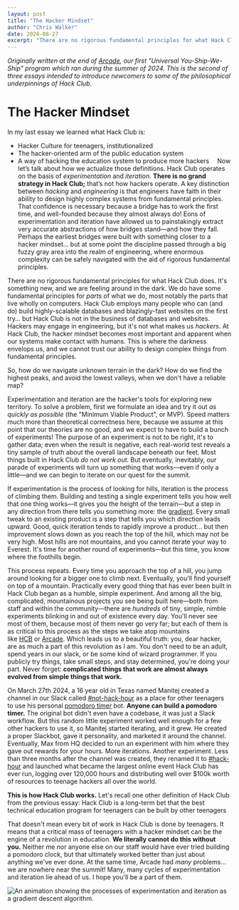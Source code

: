 ```yaml
---
layout: post
title: "The Hacker Mindset"
author: "Chris Walker"
date: 2024-08-27
excerpt: "There are no rigorous fundamental principles for what Hack Club does. It's something new, and we are feeling around in the dark."
---
```


*Originally written at the end of [Arcade](https://hackclub.com/arcade/), our first "Universal You-Ship-We-Ship" program which ran during the summer of 2024. This is the second of three essays intended to introduce newcomers to some of the philosophical underpinnings of Hack Club.*

# The Hacker Mindset

In my last essay we learned what Hack Club is:
* Hacker Culture for teenagers, institutionalized
* The hacker-oriented arm of the public education system
* A way of hacking the education system to produce more hackers
⠀
Now let’s talk about how we actualize those definitions. Hack Club operates on the basis of *experimentation* and *iteration*. **There is no grand strategy in Hack Club;** that’s not how hackers operate. A key distinction between *hacking* and *engineering* is that engineers have faith in their ability to design highly complex systems from fundamental principles. That confidence is necessary because a bridge has to work the first time, and well-founded because they almost always do! Eons of experimentation and iteration have allowed us to painstakingly extract very accurate abstractions of how bridges stand—and how they fall. Perhaps the earliest bridges were built with something closer to a hacker mindset… but at some point the discipline passed through a big fuzzy gray area into the realm of engineering, where enormous complexity can be safely navigated with the aid of rigorous fundamental principles.

There are no rigorous fundamental principles for what Hack Club does. It's something new, and we are feeling around in the dark. We do have some fundamental principles for *parts* of what we do, most notably the parts that live wholly on computers. Hack Club employs many people who can (and do) build highly-scalable databases and blazingly-fast websites on the first try… but Hack Club is not in the business of databases and websites. Hackers may engage in engineering, but it's not what makes us *hackers*. At Hack Club, the hacker mindset becomes most important and apparent when our systems make contact with humans. This is where the darkness envelops us, and we cannot trust our ability to design complex things from fundamental principles.

So, how do we navigate unknown terrain in the dark? How do we find the highest peaks, and avoid the lowest valleys, when we don't have a reliable map?

Experimentation and iteration are the hacker's tools for exploring new territory. To solve a problem, first we formulate an idea and try it out *as quickly as possible* (the "Minimum Viable Product", or MVP). Speed matters much more than theoretical correctness here, because we assume at this point that our theories are no good, and we expect to have to build a bunch of experiments! The purpose of an experiment is not to be right, it's to gather data; even when the result is negative, each real-world test reveals a tiny sample of truth about the overall landscape beneath our feet. Most things built in Hack Club *do not work out.* But eventually, inevitably, our parade of experiments will turn up something that works—even if only a little—and we can begin to iterate on our quest for the summit.

If experimentation is the process of looking for hills, iteration is the process of climbing them. Building and testing a single experiment tells you how well that one thing works—it gives you the height of the terrain—but a step in any direction from there tells you something more: the [gradient](https://en.wikipedia.org/wiki/Gradient). Every small tweak to an existing product is a step that tells you which direction leads upward. Good, quick iteration tends to rapidly improve a product… but then improvement slows down as you reach the top of the hill, which may not be very high. Most hills are not mountains, and you cannot iterate your way to Everest. It's time for another round of experiments—but this time, you know where the foothills begin.

This process repeats. Every time you approach the top of a hill, you jump around looking for a bigger one to climb next. Eventually, you'll find yourself on top of a mountain. Practically every good thing that has ever been built in Hack Club began as a humble, simple experiment. And among all the big, complicated, mountainous projects you see being built here—both from staff and within the community—there are *hundreds* of tiny, simple, nimble experiments blinking in and out of existence every day. You'll never see most of them, because most of them never go very far; but each of them is as critical to this process as the steps we take atop mountains like [HCB](https://hackclub.com/fiscal-sponsorship/) or [Arcade](https://hackclub.com/arcade/). Which leads us to a beautiful truth: you, dear hacker, are as much a part of this revolution as I am. You don't need to be an adult, spend years in our slack, or be some kind of wizard programmer. If you publicly try things, take small steps, and stay determined, you're doing your part. Never forget: **complicated things that work are almost always evolved from simple things that work.**

On March 27th 2024, a 16 year old in Texas named Manitej created a channel in our Slack called [\#not-hack-hour](https://hackclub.slack.com/archives/C07BQN53V5X) as a place for other teenagers to use his personal [pomodoro timer](https://en.wikipedia.org/wiki/Pomodoro_Technique) bot. **Anyone can build a pomodoro timer.** The original bot didn't even have a codebase, it was just a Slack workflow. But this random little experiment worked well enough for a few other hackers to use it, so Manitej started iterating, and it grew. He created a proper Slackbot, gave it personality, and marketed it around the channel. Eventually, Max from HQ decided to run an experiment with him where they gave out rewards for your hours. More iterations. Another experiment. Less than three months after the channel was created, they renamed it to [\#hack-hour](https://hackclub.slack.com/archives/C06SBHMQU8G) and launched what became the largest online event Hack Club has ever run, logging over 120,000 hours and distributing well over $100k worth of resources to teenage hackers all over the world.

**This is how Hack Club works.** Let's recall one other definition of Hack Club from the previous essay:
Hack Club is a long-term bet that the best technical education program for teenagers can be built by other teenagers

That doesn't mean every bit of work in Hack Club is done by teenagers. It means that a critical mass of teenagers with a hacker mindset can be the engine of a revolution in education. **We literally cannot do this without you.** Neither me nor anyone else on our staff would have ever tried building a pomodoro clock, but that ultimately worked better than just about anything we've ever done. At the same time, Arcade had *many* problems… we are nowhere near the summit! Many, many cycles of experimentation and iteration lie ahead of us. I hope you'll be a part of them.

![An animation showing the processes of experimentation and iteration as a gradient descent algorithm.](./experimentation_iteration_algorithms.gif)
